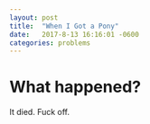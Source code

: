 ```yaml
---
layout: post
title:  "When I Got a Pony"
date:   2017-8-13 16:16:01 -0600
categories: problems
---
```


# What happened?
It died. Fuck off.
